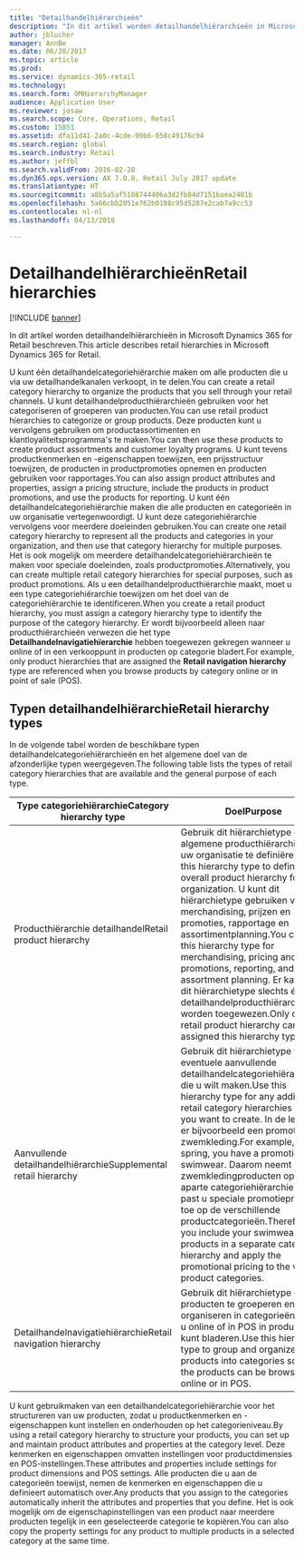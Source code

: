 ```yaml
---
title: "Detailhandelhiërarchieën"
description: "In dit artikel worden detailhandelhiërarchieën in Microsoft Dynamics 365 for Retail beschreven."
author: jblucher
manager: AnnBe
ms.date: 06/20/2017
ms.topic: article
ms.prod: 
ms.service: dynamics-365-retail
ms.technology: 
ms.search.form: OMHierarchyManager
audience: Application User
ms.reviewer: josaw
ms.search.scope: Core, Operations, Retail
ms.custom: 15851
ms.assetid: dfa11d41-2a0c-4cde-99b6-058c49176c94
ms.search.region: global
ms.search.industry: Retail
ms.author: jeffbl
ms.search.validFrom: 2016-02-28
ms.dyn365.ops.version: AX 7.0.0, Retail July 2017 update
ms.translationtype: HT
ms.sourcegitcommit: a8b5a5af5108744406a3d2fb84d7151baea2481b
ms.openlocfilehash: 5a66cbb2051e762b0188c95d5287e2cab7a9cc53
ms.contentlocale: nl-nl
ms.lasthandoff: 04/13/2018

---
```


# <a name="retail-hierarchies"></a><span data-ttu-id="33d2a-103">Detailhandelhiërarchieën</span><span class="sxs-lookup"><span data-stu-id="33d2a-103">Retail hierarchies</span></span>

[!INCLUDE [banner](includes/banner.md)]

<span data-ttu-id="33d2a-104">In dit artikel worden detailhandelhiërarchieën in Microsoft Dynamics 365 for Retail beschreven.</span><span class="sxs-lookup"><span data-stu-id="33d2a-104">This article describes retail hierarchies in Microsoft Dynamics 365 for Retail.</span></span>

<span data-ttu-id="33d2a-105">U kunt één detailhandelcategoriehiërarchie maken om alle producten die u via uw detailhandelkanalen verkoopt, in te delen.</span><span class="sxs-lookup"><span data-stu-id="33d2a-105">You can create a retail category hierarchy to organize the products that you sell through your retail channels.</span></span> <span data-ttu-id="33d2a-106">U kunt detailhandelproducthiërarchieën gebruiken voor het categoriseren of groeperen van producten.</span><span class="sxs-lookup"><span data-stu-id="33d2a-106">You can use retail product hierarchies to categorize or group products.</span></span> <span data-ttu-id="33d2a-107">Deze producten kunt u vervolgens gebruiken om productassortimenten en klantloyaliteitsprogramma's te maken.</span><span class="sxs-lookup"><span data-stu-id="33d2a-107">You can then use these products to create product assortments and customer loyalty programs.</span></span> <span data-ttu-id="33d2a-108">U kunt tevens productkenmerken en -eigenschappen toewijzen, een prijsstructuur toewijzen, de producten in productpromoties opnemen en producten gebruiken voor rapportages.</span><span class="sxs-lookup"><span data-stu-id="33d2a-108">You can also assign product attributes and properties, assign a pricing structure, include the products in product promotions, and use the products for reporting.</span></span> <span data-ttu-id="33d2a-109">U kunt één detailhandelcategoriehiërarchie maken die alle producten en categorieën in uw organisatie vertegenwoordigt. U kunt deze categoriehiërarchie vervolgens voor meerdere doeleinden gebruiken.</span><span class="sxs-lookup"><span data-stu-id="33d2a-109">You can create one retail category hierarchy to represent all the products and categories in your organization, and then use that category hierarchy for multiple purposes.</span></span> <span data-ttu-id="33d2a-110">Het is ook mogelijk om meerdere detailhandelcategoriehiërarchieën te maken voor speciale doeleinden, zoals productpromoties.</span><span class="sxs-lookup"><span data-stu-id="33d2a-110">Alternatively, you can create multiple retail category hierarchies for special purposes, such as product promotions.</span></span> <span data-ttu-id="33d2a-111">Als u een detailhandelproducthiërarchie maakt, moet u een type categoriehiërarchie toewijzen om het doel van de categoriehiërarchie te identificeren.</span><span class="sxs-lookup"><span data-stu-id="33d2a-111">When you create a retail product hierarchy, you must assign a category hierarchy type to identify the purpose of the category hierarchy.</span></span> <span data-ttu-id="33d2a-112">Er wordt bijvoorbeeld alleen naar producthiërarchieën verwezen die het type **Detailhandelnavigatiehïerarchie** hebben toegewezen gekregen wanneer u online of in een verkooppunt in producten op categorie bladert.</span><span class="sxs-lookup"><span data-stu-id="33d2a-112">For example, only product hierarchies that are assigned the **Retail navigation hierarchy** type are referenced when you browse products by category online or in point of sale (POS).</span></span>

## <a name="retail-hierarchy-types"></a><span data-ttu-id="33d2a-113">Typen detailhandelhiërarchie</span><span class="sxs-lookup"><span data-stu-id="33d2a-113">Retail hierarchy types</span></span>
<span data-ttu-id="33d2a-114">In de volgende tabel worden de beschikbare typen detailhandelcategoriehiërarchieën en het algemene doel van de afzonderlijke typen weergegeven.</span><span class="sxs-lookup"><span data-stu-id="33d2a-114">The following table lists the types of retail category hierarchies that are available and the general purpose of each type.</span></span>

| <span data-ttu-id="33d2a-115">Type categoriehiërarchie</span><span class="sxs-lookup"><span data-stu-id="33d2a-115">Category hierarchy type</span></span>       | <span data-ttu-id="33d2a-116">Doel</span><span class="sxs-lookup"><span data-stu-id="33d2a-116">Purpose</span></span>                                                                                                                                                                                                                                                                                                            |
|-------------------------------|--------------------------------------------------------------------------------------------------------------------------------------------------------------------------------------------------------------------------------------------------------------------------------------------------------------------|
| <span data-ttu-id="33d2a-117">Producthiërarchie detailhandel</span><span class="sxs-lookup"><span data-stu-id="33d2a-117">Retail product hierarchy</span></span>      | <span data-ttu-id="33d2a-118">Gebruik dit hiërarchietype om de algemene producthiërarchie voor uw organisatie te definiëren.</span><span class="sxs-lookup"><span data-stu-id="33d2a-118">Use this hierarchy type to define the overall product hierarchy for your organization.</span></span> <span data-ttu-id="33d2a-119">U kunt dit hiërarchietype gebruiken voor merchandising, prijzen en promoties, rapportage en assortimentplanning.</span><span class="sxs-lookup"><span data-stu-id="33d2a-119">You can use this hierarchy type for merchandising, pricing and promotions, reporting, and assortment planning.</span></span> <span data-ttu-id="33d2a-120">Er kan aan dit hiërarchietype slechts één detailhandelproducthiërarchie worden toegewezen.</span><span class="sxs-lookup"><span data-stu-id="33d2a-120">Only one retail product hierarchy can be assigned this hierarchy type.</span></span>                                       |
| <span data-ttu-id="33d2a-121">Aanvullende detailhandelhiërarchie</span><span class="sxs-lookup"><span data-stu-id="33d2a-121">Supplemental retail hierarchy</span></span> | <span data-ttu-id="33d2a-122">Gebruik dit hiërarchietype voor eventuele aanvullende detailhandelcategoriehiërarchieën die u wilt maken.</span><span class="sxs-lookup"><span data-stu-id="33d2a-122">Use this hierarchy type for any additional retail category hierarchies that you want to create.</span></span> <span data-ttu-id="33d2a-123">In de lente is er bijvoorbeeld een promotie voor zwemkleding.</span><span class="sxs-lookup"><span data-stu-id="33d2a-123">For example, in the spring, you have a promotion for swimwear.</span></span> <span data-ttu-id="33d2a-124">Daarom neemt u uw zwemkledingproducten op in een aparte categoriehiërarchie en past u speciale promotieprijzen toe op de verschillende productcategorieën.</span><span class="sxs-lookup"><span data-stu-id="33d2a-124">Therefore, you include your swimwear products in a separate category hierarchy and apply the promotional pricing to the various product categories.</span></span> |
| <span data-ttu-id="33d2a-125">Detailhandelnavigatiehiërarchie</span><span class="sxs-lookup"><span data-stu-id="33d2a-125">Retail navigation hierarchy</span></span>   | <span data-ttu-id="33d2a-126">Gebruik dit hiërarchietype om producten te groeperen en organiseren in categorieën zodat u online of in POS in producten kunt bladeren.</span><span class="sxs-lookup"><span data-stu-id="33d2a-126">Use this hierarchy type to group and organize products into categories so that the products can be browsed online or in POS.</span></span>                                                                                                                                                                                       |

<span data-ttu-id="33d2a-127">U kunt gebruikmaken van een detailhandelcategoriehiërarchie voor het structureren van uw producten, zodat u productkenmerken en -eigenschappen kunt instellen en onderhouden op het categorieniveau.</span><span class="sxs-lookup"><span data-stu-id="33d2a-127">By using a retail category hierarchy to structure your products, you can set up and maintain product attributes and properties at the category level.</span></span> <span data-ttu-id="33d2a-128">Deze kenmerken en eigenschappen omvatten instellingen voor productdimensies en POS-instellingen.</span><span class="sxs-lookup"><span data-stu-id="33d2a-128">These attributes and properties include settings for product dimensions and POS settings.</span></span> <span data-ttu-id="33d2a-129">Alle producten die u aan de categorieën toewijst, nemen de kenmerken en eigenschappen die u definieert automatisch over.</span><span class="sxs-lookup"><span data-stu-id="33d2a-129">Any products that you assign to the categories automatically inherit the attributes and properties that you define.</span></span> <span data-ttu-id="33d2a-130">Het is ook mogelijk om de eigenschapinstellingen van een product naar meerdere producten tegelijk in een geselecteerde categorie te kopiëren.</span><span class="sxs-lookup"><span data-stu-id="33d2a-130">You can also copy the property settings for any product to multiple products in a selected category at the same time.</span></span>





